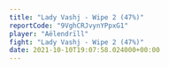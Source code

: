 ```yaml
---
title: "Lady Vashj - Wipe 2 (47%)"
reportCode: "9VghCRJvynYPpxG1"
player: "Aëlendrïll"
fight: "Lady Vashj - Wipe 2 (47%)"
date: 2021-10-10T19:07:58.024000+00:00
---
```

